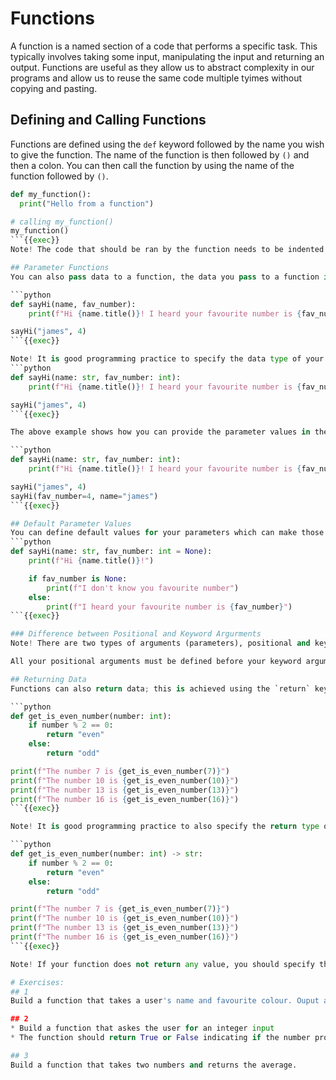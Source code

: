 # Functions
A function is a named section of a code that performs a specific task. 
This typically involves taking some input, manipulating the input and returning an output.
Functions are useful as they allow us to abstract complexity in our programs and allow us to reuse the same code multiple tyimes without copying and pasting.

## Defining and Calling Functions
Functions are defined using the `def` keyword followed by the name you wish to give the function. The name of the function is then followed by `()` and then a colon.
You can then call the function by using the name of the function followed by `()`.
```python
def my_function(): 
  print("Hello from a function") 

# calling my_function()
my_function() 
```{{exec}}
Note! The code that should be ran by the function needs to be indented to tell python that the code belongs to the function.

## Parameter Functions
You can also pass data to a function, the data you pass to a function is referred to as parameters or arguments.

```python
def sayHi(name, fav_number):
    print(f"Hi {name.title()}! I heard your favourite number is {fav_number}")

sayHi("james", 4)
```{{exec}}

Note! It is good programming practice to specify the data type of your parameters. Here is an improved version of the code above.
```python
def sayHi(name: str, fav_number: int):
    print(f"Hi {name.title()}! I heard your favourite number is {fav_number}")

sayHi("james", 4)
```{{exec}}

The above example shows how you can provide the parameter values in the order they are expected by the function. You can also provide the parameters in any order you like, however, you must then use the name of the parameter.

```python
def sayHi(name: str, fav_number: int):
    print(f"Hi {name.title()}! I heard your favourite number is {fav_number}")

sayHi("james", 4)
sayHi(fav_number=4, name="james")
```{{exec}}

## Default Parameter Values
You can define default values for your parameters which can make those paramters optional.
```python
def sayHi(name: str, fav_number: int = None):
    print(f"Hi {name.title()}!")

    if fav_number is None:
        print(f"I don't know you favourite number")
    else:
        print(f"I heard your favourite number is {fav_number}")
```{{exec}}

### Difference between Positional and Keyword Argurments
Note! There are two types of arguments (parameters), positional and keyword. When you do not define a default value for an argument it is treated as a positional argument. While arguments with a default value are considered as keyword arguments.

All your positional arguments must be defined before your keyword arguments.

## Returning Data
Functions can also return data; this is achieved using the `return` keyword followed by the data you weant to return.

```python
def get_is_even_number(number: int):
    if number % 2 == 0:
        return "even"
    else:
        return "odd"

print(f"The number 7 is {get_is_even_number(7)}")
print(f"The number 10 is {get_is_even_number(10)}")
print(f"The number 13 is {get_is_even_number(13)}")
print(f"The number 16 is {get_is_even_number(16)}")
```{{exec}}

Note! It is good programming practice to also specify the return type of a function. Here is an improved version of the code above.

```python
def get_is_even_number(number: int) -> str:
    if number % 2 == 0:
        return "even"
    else:
        return "odd"

print(f"The number 7 is {get_is_even_number(7)}")
print(f"The number 10 is {get_is_even_number(10)}")
print(f"The number 13 is {get_is_even_number(13)}")
print(f"The number 16 is {get_is_even_number(16)}")
```{{exec}}

Note! If your function does not return any value, you should specify the return type as `None`.

# Exercises:
## 1
Build a function that takes a user's name and favourite colour. Ouput a greeting message stating their name and favourite colour.

## 2
* Build a function that askes the user for an integer input
* The function should return True or False indicating if the number provided by the user is a multiple of 7 or not

## 3
Build a function that takes two numbers and returns the average.

